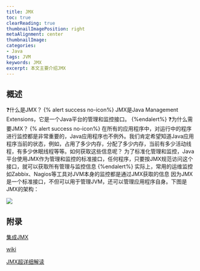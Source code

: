 ```yaml
---
title: JMX
toc: true
clearReading: true
thumbnailImagePosition: right
metaAlignment: center
thumbnailImage:
categories: 
- Java
tags: JVM
keywords: JMX
excerpt: 本文主要介绍JMX
---
```


## 概述
:question:什么是JMX？
{% alert success no-icon%}
JMX是Java Management Extensions，它是一个Java平台的管理和监控接口。
{%endalert%}
:question:为什么需要JMX？
{% alert success no-icon%}
在所有的应用程序中，对运行中的程序进行监控都是非常重要的，Java应用程序也不例外。我们肯定希望知道Java应用程序当前的状态，例如，占用了多少内存，分配了多少内存，当前有多少活动线程，有多少休眠线程等等。如何获取这些信息呢？
为了标准化管理和监控，Java平台使用JMX作为管理和监控的标准接口，任何程序，只要按JMX规范访问这个接口，就可以获取所有管理与监控信息
{%endalert%}
实际上，常用的运维监控如Zabbix、Nagios等工具对JVM本身的监控都是通过JMX获取的信息
因为JMX是一个标准接口，不但可以用于管理JVM，还可以管理应用程序自身。下图是JMX的架构：

![](https://gitee.com/mingchaohu/blog-image/raw/master/image/jmx.png)
## 附录
[集成JMX](https://www.liaoxuefeng.com/wiki/1252599548343744/1282385687609378)

[wiki](https://en.wikipedia.org/wiki/Java_Management_Extensions)

[JMX超详细解读](https://www.cnblogs.com/dongguacai/p/5900507.html)
